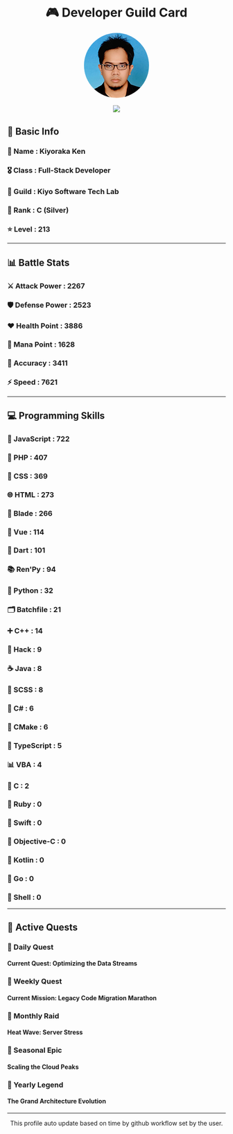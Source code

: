 <div align="center">

# 🎮 Developer Guild Card

<!-- Replace with your profile image -->
<img src="./assets/profile.png" width="150" height="150" style="border-radius: 50%"/>

![](https://komarev.com/ghpvc/?username=Kiyoraka&style=flat)
</div>

##  📌 Basic Info
### 👤 Name : Kiyoraka Ken
### 🎖️ Class : Full-Stack Developer
### 🎪 Guild : Kiyo Software Tech Lab 
### 🥈 Rank : C (Silver)
### ⭐ Level : 213

---
## 📊 Battle Stats

### ⚔️ Attack Power  : 2267 
### 🛡️ Defense Power : 2523 
### ❤️ Health Point  : 3886 
### 🔮 Mana Point    : 1628 
### 🎯 Accuracy      : 3411 
### ⚡ Speed         : 7621

---
## 💻 Programming Skills

### 📜 JavaScript : 722
### 🐘 PHP : 407
### 🎨 CSS : 369
### 🌐 HTML : 273
### 🧷 Blade : 266
### 💚 Vue : 114
### 🎯 Dart : 101
### 📚 Ren'Py : 94
### 🐍 Python : 32
### 🗂️ Batchfile : 21
### ➕ C++ : 14
### 🧬 Hack : 9
### ☕ Java : 8
### 🎨 SCSS : 8
### 🎯 C# : 6
### 🧱 CMake : 6
### 🔷 TypeScript : 5
### 📊 VBA : 4
### 🎯 C : 2
### 💎 Ruby : 0
### 📱 Swift : 0
### 🍎 Objective-C : 0
### 🔰 Kotlin : 0
### 🐹 Go : 0
### 🐚 Shell : 0

---
## 📜 Active Quests

### 🌅 Daily Quest

#### Current Quest: Optimizing the Data Streams

### 📅 Weekly Quest
#### Current Mission: Legacy Code Migration Marathon

### 🌙 Monthly Raid
#### Heat Wave: Server Stress

### 🌠 Seasonal Epic
#### Scaling the Cloud Peaks

### 👑 Yearly Legend
#### The Grand Architecture Evolution

---
<div align="center">
  This profile auto update based on time by github workflow set by the user.
</div>